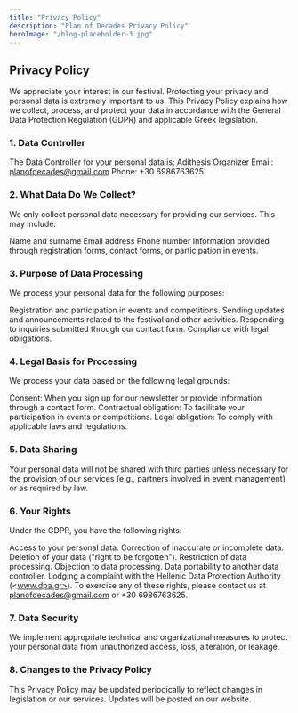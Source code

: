 ```yaml
---
title: "Privacy Policy"
description: "Plan of Decades Privacy Policy"
heroImage: "/blog-placeholder-3.jpg"
---
```


## Privacy Policy

We appreciate your interest in our festival. Protecting your privacy and personal data is extremely important to us. This Privacy Policy explains how we collect, process, and protect your data in accordance with the General Data Protection Regulation (GDPR) and applicable Greek legislation.

### 1. Data Controller

The Data Controller for your personal data is:
Adithesis Organizer
Email: <planofdecades@gmail.com>
Phone: +30 6986763625

### 2. What Data Do We Collect?

We only collect personal data necessary for providing our services. This may include:

Name and surname
Email address
Phone number
Information provided through registration forms, contact forms, or participation in events.

### 3. Purpose of Data Processing

We process your personal data for the following purposes:

Registration and participation in events and competitions.
Sending updates and announcements related to the festival and other activities.
Responding to inquiries submitted through our contact form.
Compliance with legal obligations.

### 4. Legal Basis for Processing

We process your data based on the following legal grounds:

Consent: When you sign up for our newsletter or provide information through a contact form.
Contractual obligation: To facilitate your participation in events or competitions.
Legal obligation: To comply with applicable laws and regulations.

### 5. Data Sharing

Your personal data will not be shared with third parties unless necessary for the provision of our services (e.g., partners involved in event management) or as required by law.

### 6. Your Rights

Under the GDPR, you have the following rights:

Access to your personal data.
Correction of inaccurate or incomplete data.
Deletion of your data ("right to be forgotten").
Restriction of data processing.
Objection to data processing.
Data portability to another data controller.
Lodging a complaint with the Hellenic Data Protection Authority (<www.dpa.gr>).
To exercise any of these rights, please contact us at <planofdecades@gmail.com> or +30 6986763625.

### 7. Data Security

We implement appropriate technical and organizational measures to protect your personal data from unauthorized access, loss, alteration, or leakage.

### 8. Changes to the Privacy Policy

This Privacy Policy may be updated periodically to reflect changes in legislation or our services. Updates will be posted on our website.
